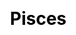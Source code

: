 ---
title: Pisces
layout: constellation/single
description: Constellation information - Pisces.
js: ["js/luck/constellation/single.js"]
css: ["css/luck/constellation/single.css"]
---